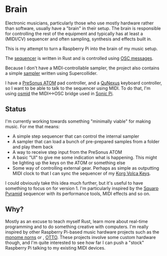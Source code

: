# Brain

Electronic musicians, particularly those who use mostly hardware rather than software, usually have a "brain" in their setup. The brain is responsible for controlling the rest of the equipment and typically has at least a (MIDI/CV) sequencer and often sampling, synthesis and effects built in.

This is my attempt to turn a Raspberry Pi into the brain of my music setup.

The [sequencer](/sequencer) is written in Rust and is controlled using [OSC messages](http://opensoundcontrol.org/).

Because I don't have a MIDI-controllable sampler, the project also contains a simple [sampler](/sampler) written using Supercollider.

I have a [PreSonus ATOM](https://www.presonus.com/products/ATOM) pad controller, and a [QuNexus](https://www.keithmcmillen.com/products/qunexus/) keyboard controller, so I want to be able to talk to the sequencer using MIDI. To do that, I'm using [osmid](https://github.com/llloret/osmid) the MIDI<->OSC bridge used in [Sonic Pi](https://github.com/samaaron/sonic-pi).

## Status

I'm currently working towards something "minimally viable" for making music. For me that means:

- A simple step sequencer that can control the internal sampler
- A sampler that can load a bunch of pre-prepared samples from a folder and play them back
- A way to receive step input from the PreSonus ATOM
- A basic "UI" to give me some indication what is happening. This might be lighting up the keys on the ATOM or something else
- Some way of controlling external gear. Perhaps as simple as outputting MIDI clock to that I can sync the sequencer of my [Korg Volca Keys](https://www.korg.com/us/products/dj/volca_keys/).

I could obviously take this idea much further, but it's useful to have something to focus on for version 1. I'm particularly inspired by the [Squarp Pyramid](https://squarp.net/pyramid) sequencer with its performance tools, MIDI effects and so on.

## Why?

Mostly as an excuse to teach myself Rust, learn more about real-time programming and to do something creative with computers. I'm really inspired by other Raspberry Pi-based music hardware projects such as the [monome norns](https://market.monome.org/products/norns-shield-kit) or , [OTTO](https://github.com/OTTO-project/OTTO/). These projects involve some custom hardware though, and I'm quite interested to see how far I can push a "stock" Raspberry Pi talking to my existing MIDI devices.
